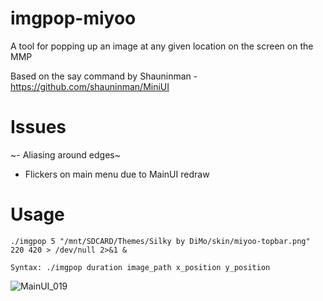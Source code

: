 # imgpop-miyoo
A tool for popping up an image at any given location on the screen on the MMP

Based on the say command by Shauninman - https://github.com/shauninman/MiniUI

# Issues
~- Aliasing around edges~
- Flickers on main menu due to MainUI redraw

# Usage 
`./imgpop 5 "/mnt/SDCARD/Themes/Silky by DiMo/skin/miyoo-topbar.png" 220 420 > /dev/null 2>&1 &`

`Syntax: ./imgpop duration image_path x_position y_position`

![MainUI_019](https://github.com/XK9274/imgpop-miyoo/assets/47260768/05ced503-caef-47b3-860c-4b9c462be61a)


